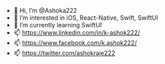 - 👋 Hi, I’m @Ashoka222
- 👀 I’m interested in iOS, React-Native, Swift, SwiftUI
- 🌱 I’m currently learning SwiftUI
- 📫 https://www.linkedin.com/in/k-ashok222/
- 📫 https://www.facebook.com/k.ashok222/
- 📫 https://twitter.com/ashokraje222

<!---
Ashoka222/Ashoka222 is a ✨ special ✨ repository because its `README.md` (this file) appears on your GitHub profile.
You can click the Preview link to take a look at your changes.
--->
